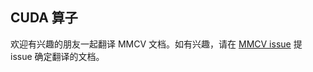## CUDA 算子

欢迎有兴趣的朋友一起翻译 MMCV 文档。如有兴趣，请在 [MMCV issue](https://github.com/open-mmlab/mmcv/issues) 提 issue 确定翻译的文档。
